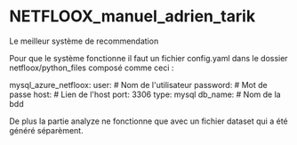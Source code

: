 # NETFLOOX_manuel_adrien_tarik
Le meilleur système de recommendation


Pour que le système fonctionne il faut un fichier config.yaml dans le dossier netfloox/python_files composé comme ceci :

mysql_azure_netfloox:
    user:       # Nom de l'utilisateur
    password:   # Mot de passe
    host:       # Lien de l'host
    port:       3306
    type:       mysql
    db_name:    # Nom de la bdd


De plus la partie analyze ne fonctionne que avec un fichier dataset qui a été généré séparèment.